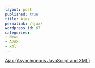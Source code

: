 ```yaml
---
layout: post
published: true
title: Ajax
permalink: /ajax/
wordpress_id: 67
categories:
- News
- AJAX
- xml
---
```



<a href="http://www.adaptivepath.com/ideas/ajax-new-approach-web-applications">Ajax (Asynchronous JavaScript and XML)</a>
